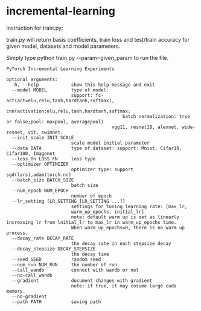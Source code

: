 # incremental-learning

Instruction for train.py:

  train.py will return basis coefficients, train loss and test/train accuracy for given model, datasets and model parameters.
  
  Simply type python train.py --param=given_param to run the file.

    PyTorch Incremental Learning Experiments

    optional arguments:
      -h, --help            show this help message and exit
      --model MODEL         type of model: 
                            support: fc-act(act=elu,relu,tanh,hardtanh,softmax), 
                                           cnn(activation:elu,relu,tanh,hardtanh,softmax; 
                                               batch normalization: true or false;pool: maxpool, averagepool)
                                           vgg11, resnet18, alexnet, wide-resnet, vit, swimnet.
      --init_scale INIT_SCALE
                            scale model initial parameter
      --data DATA           type of dataset: support: Mnist, Cifar10, Cifar100, Imagenet
      --loss_fn LOSS_FN     loss type
      --optimizer OPTIMIZER
                            optimizer type: support sgd(lars),adam(torch.nn)
      --batch_size BATCH_SIZE
                            batch size
      --num_epoch NUM_EPOCH
                            number of epoch
      --lr_setting [LR_SETTING [LR_SETTING ...]]
                            settings for tuning learning rate: [max_lr,
                            warm_up_epochs, initial_lr] 
                            note: default warm up is set as linearly increasing lr from lnitial_lr to max_lr in warm_up_epochs time.
                            When warm_up_epochs=0, there is no warm up process.
      --decay_rate DECAY_RATE
                            the decay rate in each stepsize decay
      --decay_stepsize DECAY_STEPSIZE
                            the decay time
      --seed SEED           random seed
      --num_run NUM_RUN     the number of run
      --call_wandb          connect with wandb or not
      --no-call_wandb
      --gradient            document changes with gradient
                            note: if true, it may cosume large cuda memory.
      --no-gradient
      --path PATH           saving path
